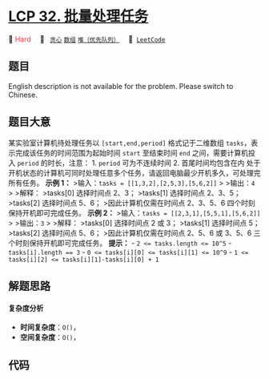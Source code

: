 # [LCP 32. 批量处理任务](https://leetcode.cn/problems/t3fKg1)

🔴 <font color=#ff334b>Hard</font>&emsp; 🔖&ensp; [`贪心`](/leetcode/outline/tag/greedy.md) [`数组`](/leetcode/outline/tag/array.md) [`堆（优先队列）`](/leetcode/outline/tag/heap-priority-queue.md)&emsp; 🔗&ensp;[`LeetCode`](https://leetcode.cn/problems/t3fKg1)


## 题目

English description is not available for the problem. Please switch to
Chinese.


## 题目大意

某实验室计算机待处理任务以 `[start,end,period]` 格式记于二维数组 `tasks`，表示完成该任务的时间范围为起始时间 `start`
至结束时间 `end` 之间，需要计算机投入 `period` 的时长，注意： 1\. `period` 可为不连续时间 2\. 首尾时间均包含在内
处于开机状态的计算机可同时处理任意多个任务，请返回电脑最少开机多久，可处理完所有任务。 **示例 1：** >输入：`tasks =
[[1,3,2],[2,5,3],[5,6,2]]` > >输出：`4` > >解释： >tasks[0] 选择时间点 2、3； >tasks[1]
选择时间点 2、3、5； >tasks[2] 选择时间点 5、6； >因此计算机仅需在时间点 2、3、5、6 四个时刻保持开机即可完成任务。 **示例
2：** >输入：`tasks = [[2,3,1],[5,5,1],[5,6,2]]` > >输出：`3` > >解释： >tasks[0] 选择时间点
2 或 3； >tasks[1] 选择时间点 5； >tasks[2] 选择时间点 5、6； >因此计算机仅需在时间点 2、5、6 或 3、5、6
三个时刻保持开机即可完成任务。 **提示：** \- `2 <= tasks.length <= 10^5` \- `tasks[i].length ==
3` \- `0 <= tasks[i][0] <= tasks[i][1] <= 10^9` \- `1 <= tasks[i][2] <=
tasks[i][1]-tasks[i][0] + 1`


## 解题思路

#### 复杂度分析

- **时间复杂度**：`O()`，
- **空间复杂度**：`O()`，

## 代码

```javascript

```